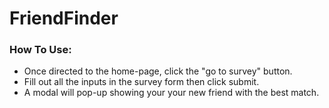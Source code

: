 # FriendFinder

### How To Use:

* Once directed to the home-page, click the "go to survey" button. 
* Fill out all the inputs in the survey form then click submit.
* A modal will pop-up showing your your new friend with the best match. 

